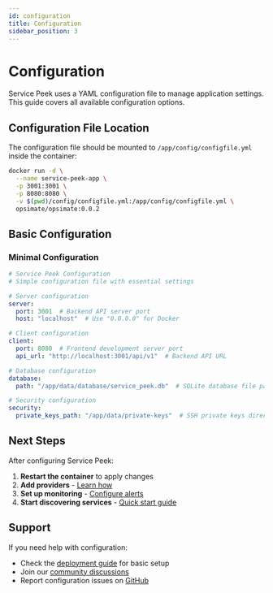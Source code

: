 ```yaml
---
id: configuration
title: Configuration
sidebar_position: 3
---
```


# Configuration

Service Peek uses a YAML configuration file to manage application settings. This guide covers all available configuration options.

## Configuration File Location

The configuration file should be mounted to `/app/config/configfile.yml` inside the container:

```bash
docker run -d \
  --name service-peek-app \
  -p 3001:3001 \
  -p 8080:8080 \
  -v $(pwd)/config/configfile.yml:/app/config/configfile.yml \
  opsimate/opsimate:0.0.2
```

## Basic Configuration

### Minimal Configuration

```yaml title="configfile.yml"
# Service Peek Configuration
# Simple configuration file with essential settings

# Server configuration
server:
  port: 3001  # Backend API server port
  host: "localhost"  # Use "0.0.0.0" for Docker

# Client configuration  
client:
  port: 8080  # Frontend development server port
  api_url: "http://localhost:3001/api/v1"  # Backend API URL

# Database configuration
database:
  path: "/app/data/database/service_peek.db"  # SQLite database file path (mounted volume)

# Security configuration
security:
  private_keys_path: "/app/data/private-keys"  # SSH private keys directory (mounted volume)

```

## Next Steps

After configuring Service Peek:

1. **Restart the container** to apply changes
2. **Add providers** - [Learn how](adding-providers)
3. **Set up monitoring** - [Configure alerts](../features/alerts)
4. **Start discovering services** - [Quick start guide](quick-start)

## Support

If you need help with configuration:

- Check the [deployment guide](deploy) for basic setup
- Join our [community discussions](https://github.com/opsimate/opsimate/discussions)
- Report configuration issues on [GitHub](https://github.com/opsimate/opsimate/issues)

